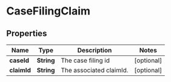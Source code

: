 

# CaseFilingClaim


## Properties

| Name | Type | Description | Notes |
|------------ | ------------- | ------------- | -------------|
|**caseId** | **String** | The case filing id |  [optional] |
|**claimId** | **String** | The associated claimId. |  [optional] |



